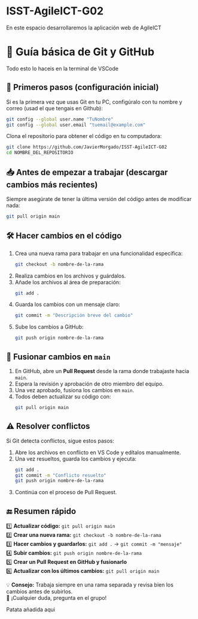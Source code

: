 # ISST-AgileICT-G02
En este espacio desarrollaremos la aplicación web de AgileICT

# 📌 Guía básica de Git y GitHub  

Todo esto lo haceis en la terminal de VSCode

## 🚀 Primeros pasos (configuración inicial)  

Si es la primera vez que usas Git en tu PC, configúralo con tu nombre y correo (usad el que tengais en Github):  

```sh  
git config --global user.name "TuNombre"  
git config --global user.email "tuemail@example.com"  
```  

Clona el repositorio para obtener el código en tu computadora:  

```sh  
git clone https://github.com/JavierMorgado/ISST-AgileICT-G02 
cd NOMBRE_DEL_REPOSITORIO  
```  

## 📥 Antes de empezar a trabajar (descargar cambios más recientes)  

Siempre asegúrate de tener la última versión del código antes de modificar nada:  

```sh  
git pull origin main  
```  

## 🛠 Hacer cambios en el código  

1. Crea una nueva rama para trabajar en una funcionalidad específica:  
   ```sh  
   git checkout -b nombre-de-la-rama  
   ```  
2. Realiza cambios en los archivos y guárdalos.  
3. Añade los archivos al área de preparación:  
   ```sh  
   git add .  
   ```  
4. Guarda los cambios con un mensaje claro:  
   ```sh  
   git commit -m "Descripción breve del cambio"  
   ```  
5. Sube los cambios a GitHub:  
   ```sh  
   git push origin nombre-de-la-rama  
   ```  

## 🔄 Fusionar cambios en `main`  

1. En GitHub, abre un **Pull Request** desde la rama donde trabajaste hacia `main`.  
2. Espera la revisión y aprobación de otro miembro del equipo.  
3. Una vez aprobado, fusiona los cambios en `main`.  
4. Todos deben actualizar su código con:  
   ```sh  
   git pull origin main  
   ```  

## ⚠ Resolver conflictos  

Si Git detecta conflictos, sigue estos pasos:  

1. Abre los archivos en conflicto en VS Code y edítalos manualmente.  
2. Una vez resueltos, guarda los cambios y ejecuta:  
   ```sh  
   git add .  
   git commit -m "Conflicto resuelto"  
   git push origin nombre-de-la-rama  
   ```  
3. Continúa con el proceso de Pull Request.  

## 🔚 Resumen rápido  

1️⃣ **Actualizar código:** `git pull origin main`  
2️⃣ **Crear una nueva rama:** `git checkout -b nombre-de-la-rama`  
3️⃣ **Hacer cambios y guardarlos:** `git add .` → `git commit -m "mensaje"`  
4️⃣ **Subir cambios:** `git push origin nombre-de-la-rama`  
5️⃣ **Crear un Pull Request en GitHub y fusionarlo**  
6️⃣ **Actualizar con los últimos cambios:** `git pull origin main`  

💡 **Consejo:** Trabaja siempre en una rama separada y revisa bien los cambios antes de subirlos.  
📢 ¡Cualquier duda, pregunta en el grupo!   


Patata añadida aqui
